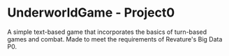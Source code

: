 # UnderworldGame - Project0
A simple text-based game that incorporates the basics of turn-based games and combat. Made to meet the requirements of Revature's Big Data P0.
